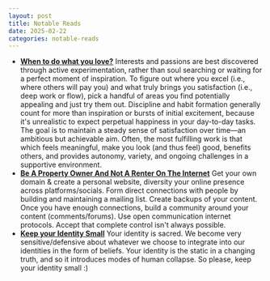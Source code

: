 ```yaml
---
layout: post
title: Notable Reads
date: 2025-02-22
categories: notable-reads
---
```


- **[When to do what you love?](https://paulgraham.com/when.html)**
	Interests and passions are best discovered through active experimentation, rather than soul searching or waiting for a perfect moment of inspiration. To figure out where you excel (i.e., where others will pay you) and what truly brings you satisfaction (i.e., deep work or flow), pick a handful of areas you find potentially appealing and just try them out. Discipline and habit formation generally count for more than inspiration or bursts of initial excitement, because it's unrealistic to expect perpetual happiness in your day-to-day tasks. The goal is to maintain a steady sense of satisfaction over time—an ambitious but achievable aim. Often, the most fulfilling work is that which feels meaningful, make you look (and thus feel) good, benefits others, and provides autonomy, variety, and ongoing challenges in a supportive environment.
- **[Be A Property Owner And Not A Renter On The Internet](https://den.dev/blog/be-a-property-owner-not-a-renter-on-the-internet)**
	Get your own domain & create a personal website, diversity your online presence across platforms/socials. Form direct connections with people by building and maintaining a mailing list. Create backups of your content. Once you have enough connections, build a community around your content (comments/forums). Use open communication internet protocols. Accept that complete control isn't always possible.
- **[Keep your Identity Small](https://paulgraham.com/identity.html)**
	Your identity is sacred. We become very sensitive/defensive about whatever we choose to integrate into our identities in the form of beliefs. Your identity is the static in a changing truth, and so it introduces modes of human collapse. So please, keep your identity small :) 